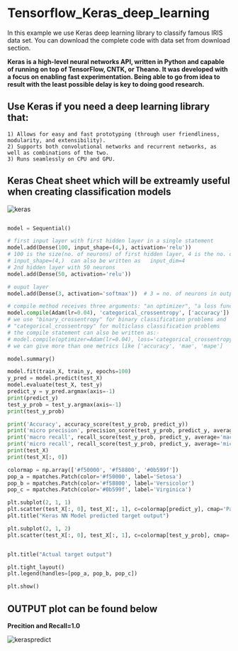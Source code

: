 # Tensorflow_Keras_deep_learning
In this example we use Keras deep learning library to classify  famous IRIS data set. You can download the complete code with data set from download section.

**Keras is a high-level neural networks API, written in Python and capable of running on top of TensorFlow, CNTK, or Theano. It was developed with a focus on enabling fast experimentation. Being able to go from idea to result with the least possible delay is key to doing good research.**

## Use Keras if you need a deep learning library that:

    1) Allows for easy and fast prototyping (through user friendliness, modularity, and extensibility).
    2) Supports both convolutional networks and recurrent networks, as well as combinations of the two.
    3) Runs seamlessly on CPU and GPU.

## Keras Cheat sheet which will be extreamly useful when creating classification models

![keras](https://user-images.githubusercontent.com/24733068/65365540-8b617500-dc5d-11e9-9765-e8548b50646f.jpeg)

```python

model = Sequential()

# first input layer with first hidden layer in a single statement
model.add(Dense(100, input_shape=(4,), activation='relu'))
# 100 is the size(no. of neurons) of first hidden layer, 4 is the no. of features in the input layer
# input_shape=(4,)  can also be written as   input_dim=4
# 2nd hidden layer with 50 neurons
model.add(Dense(50, activation='relu'))

# ouput layer
model.add(Dense(3, activation='softmax'))  # 3 = no. of neurons in output layer as three categories of labels are there

# compile method receives three arguments: "an optimizer", "a loss function" and "a list of metrics"
model.compile(Adam(lr=0.04), 'categorical_crossentropy', ['accuracy'])
# we use "binary_crossentropy" for binary classification problems and
# "categorical_crossentropy" for multiclass classification problems
# the compile statement can also be written as:-
# model.compile(optimizer=Adam(lr=0.04), loss='categorical_crossentropy',metrics=['accuracy'])
# we can give more than one metrics like ['accuracy', 'mae', 'mape']

model.summary()

model.fit(train_X, train_y, epochs=100)
y_pred = model.predict(test_X)
model.evaluate(test_X, test_y)
predict_y = y_pred.argmax(axis=-1)
print(predict_y)
test_y_prob = test_y.argmax(axis=-1)
print(test_y_prob)

print('Accuracy', accuracy_score(test_y_prob, predict_y))
print('micro precision', precision_score(test_y_prob, predict_y, average='micro'))
print('macro recall', recall_score(test_y_prob, predict_y, average='macro'))
print('micro recall', recall_score(test_y_prob, predict_y, average='micro'))
print(test_X)
print(test_X[:, 0])

colormap = np.array(['#f50000', '#f58800', '#0b599f'])
pop_a = mpatches.Patch(color='#f50000', label='Setosa')
pop_b = mpatches.Patch(color='#f58800', label='Versicolor')
pop_c = mpatches.Patch(color='#0b599f', label='Virginica')

plt.subplot(2, 1, 1)
plt.scatter(test_X[:, 0], test_X[:, 1], c=colormap[predict_y], cmap='Paired')
plt.title("Keras NN Model predicted target output")

plt.subplot(2, 1, 2)
plt.scatter(test_X[:, 0], test_X[:, 1], c=colormap[test_y_prob], cmap='Paired')


plt.title("Actual target output")

plt.tight_layout()
plt.legend(handles=[pop_a, pop_b, pop_c])

plt.show()


```

## OUTPUT plot can be found below                                                                                                                                           
**Precition and Recall=1.0**  

![keraspredict](https://user-images.githubusercontent.com/24733068/65365630-5570c080-dc5e-11e9-908b-0dc198429924.png)





